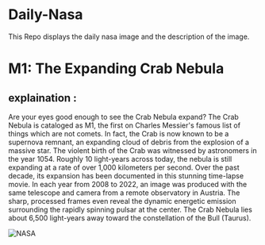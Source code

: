 # Daily-Nasa

This Repo displays the daily nasa image and the description of the image.

<!--NASA-->
# M1: The Expanding Crab Nebula
## explaination :

Are your eyes good enough to see the Crab Nebula expand?  The Crab Nebula is cataloged as M1, the first on Charles Messier's famous list of things which are not comets. In fact, the Crab is now known to be a supernova remnant, an expanding cloud of debris from the explosion of a massive star. The violent birth of the Crab was witnessed by astronomers in the year 1054. Roughly 10 light-years across today, the nebula is still expanding at a rate of over 1,000 kilometers per second. Over the past decade, its expansion has been documented in this stunning time-lapse movie. In each year from 2008 to 2022, an image was produced with the same telescope and camera from a remote observatory in Austria. The sharp, processed frames even reveal the dynamic energetic emission surrounding the rapidly spinning pulsar at the center.  The Crab Nebula lies about 6,500 light-years away toward the constellation of the Bull (Taurus).

![NASA](https://www.youtube.com/embed/wfzz8FUD4TM?rel=0)
<!--/NASA-->